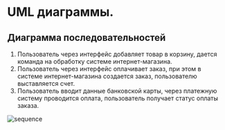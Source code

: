 # UML диаграммы.

## Диаграмма последовательностей

1. Пользователь через интерфейс добавляет товар в корзину, дается команда на обработку системе интернет-магазина.
2. Пользователь через интерфейс оплачивает заказ, при этом в системе интернет-магазина создается заказ, пользователю выставляется счет.
3. Пользователь вводит данные банковской карты, через платежную систему проводится оплата, пользователь получает статус оплаты заказа.

![sequence](https://github.com/mellow-moon/uml_diagrams/assets/106676401/f2883cf1-2808-4993-94ea-b36230613a66)
